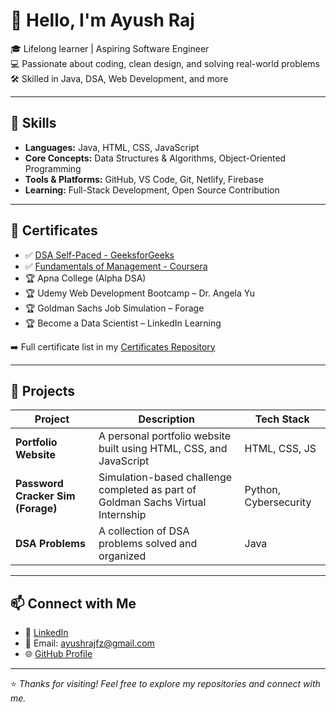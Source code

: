 # 👋 Hello, I'm Ayush Raj

🎓 Lifelong learner | Aspiring Software Engineer  
💻 Passionate about coding, clean design, and solving real-world problems  
🛠️ Skilled in Java, DSA, Web Development, and more

---

## 🚀 Skills

- **Languages:** Java, HTML, CSS, JavaScript
- **Core Concepts:** Data Structures & Algorithms, Object-Oriented Programming
- **Tools & Platforms:** GitHub, VS Code, Git, Netlify, Firebase
- **Learning:** Full-Stack Development, Open Source Contribution

---

## 📜 Certificates

- ✅ [DSA Self-Paced - GeeksforGeeks](https://media.geeksforgeeks.org/courses/certificates/30f95ae853878d085263c26aa845c327.pdf)
- ✅ [Fundamentals of Management - Coursera](https://coursera.org/verify/QRTCQEDPPK3N)
- 🏆 Apna College (Alpha DSA)
- 🏆 Udemy Web Development Bootcamp – Dr. Angela Yu
- 🏆 Goldman Sachs Job Simulation – Forage
- 🏆 Become a Data Scientist – LinkedIn Learning

➡️ Full certificate list in my [Certificates Repository](https://github.com/ayush-raj10/Certificates)

---

## 💼 Projects

| Project | Description | Tech Stack |
|--------|-------------|------------|
| **Portfolio Website** | A personal portfolio website built using HTML, CSS, and JavaScript | HTML, CSS, JS |
| **Password Cracker Sim (Forage)** | Simulation-based challenge completed as part of Goldman Sachs Virtual Internship | Python, Cybersecurity |
| **DSA Problems** | A collection of DSA problems solved and organized | Java |

---

## 📫 Connect with Me

- 🔗 [LinkedIn](https://www.linkedin.com/in/ayush-raj077/)
- 📧 Email: [ayushrajfz@gmail.com](mailto:ayushrajfz@gmail.com)
- 🌐 [GitHub Profile](https://github.com/ayush-raj10)

---

⭐ *Thanks for visiting! Feel free to explore my repositories and connect with me.*

